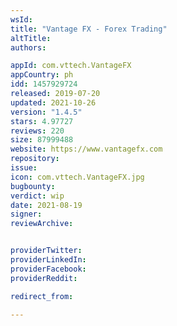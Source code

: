 ```yaml
---
wsId: 
title: "Vantage FX - Forex Trading"
altTitle: 
authors:

appId: com.vttech.VantageFX
appCountry: ph
idd: 1457929724
released: 2019-07-20
updated: 2021-10-26
version: "1.4.5"
stars: 4.97727
reviews: 220
size: 87999488
website: https://www.vantagefx.com
repository: 
issue: 
icon: com.vttech.VantageFX.jpg
bugbounty: 
verdict: wip
date: 2021-08-19
signer: 
reviewArchive:


providerTwitter: 
providerLinkedIn: 
providerFacebook: 
providerReddit: 

redirect_from:

---
```


